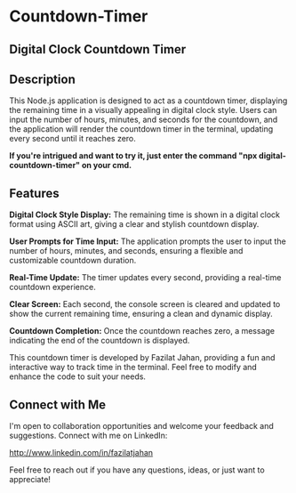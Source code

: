 # Countdown-Timer

## Digital Clock Countdown Timer

## Description
This Node.js application is designed to act as a countdown timer, displaying the remaining time in a visually appealing in digital clock style. Users can input the number of hours, minutes, and seconds for the countdown, and the application will render the countdown timer in the terminal, updating every second until it reaches zero.


**If you're intrigued and want to try it, just enter the command "npx digital-countdown-timer" on your cmd.**


## Features
**Digital Clock Style Display:** The remaining time is shown in a digital clock format using ASCII art, giving a clear and stylish countdown display.

**User Prompts for Time Input:** The application prompts the user to input the number of hours, minutes, and seconds, ensuring a flexible and customizable countdown duration.

**Real-Time Update:** The timer updates every second, providing a real-time countdown experience.

**Clear Screen:** Each second, the console screen is cleared and updated to show the current remaining time, ensuring a clean and dynamic display.

**Countdown Completion:** Once the countdown reaches zero, a message indicating the end of the countdown is displayed.


This countdown timer is developed by Fazilat Jahan, providing a fun and interactive way to track time in the terminal. Feel free to modify and enhance the code to suit your needs.


## Connect with Me
I'm open to collaboration opportunities and welcome your feedback and suggestions. Connect with me on LinkedIn:

http://www.linkedin.com/in/fazilatjahan

Feel free to reach out if you have any questions, ideas, or just want to appreciate!